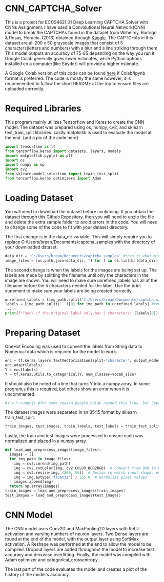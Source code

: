 # CNN_CAPTCHA_Solver
This is a project for ECCS4621.01 Deep Learning CAPTCHA Solver with CNNs Assignment. I have used a Convolutional Neural Network(CNN) model to break the CAPTCHAs found in the dataset from Wilhelmy, Rodrigo & Rosas, Horacio. (2013) obtained through [Kaggle](https://www.kaggle.com/datasets/fournierp/captcha-version-2-images?resource=download). The CAPTCHAs in this dataset are all 200 x 50 grayscale images that consist of 5 characters(letters and numbers) with a blur and a line striking through them. This model outputs an accuracy of 75-85 depending on the way you run it. Google Colab generally gives lower estimates, while Python options installed on a computer(like Spyder) will provide a higher estimate. 

A Google Colab version of this code can be found [here](https://colab.research.google.com/drive/1CrxZCsEU87U5SiCA3VfOJkrnho8ltfFw#scrollTo=5PmL4CuOA5Q7) if Colab/ipynb format is preferred. The code is mostly the same however, it is recommended to follow the short README at the top to ensure files are uploaded correctly.  

# Required Libraries
This program mainly utilizes Tensorflow and Keras to create the CNN model. The dataset was prepared using os, numpy, cv2, and sklearn test_train_split libraries. Lastly matplotlib is used to evaluate the model at the end.
{put a pic of the code here}


```python
import tensorflow as tf
from tensorflow.keras import datasets, layers, models
import matplotlib.pyplot as plt
import os
import numpy as np
import cv2 
from sklearn.model_selection import train_test_split
from tensorflow.keras.optimizers import Adam
```

# Loading Dataset
You will need to download the dataset before continuing. If you obtain the dataset through this Github Repository, then you will need to unzip the file and delete the extra sample folder to avoid errors in the code. You will need to change some of the code to fit with your dataset directory. 

The first change is in the data_dir variable. This will simply require you to replace C:/Users/brean/Documents/captcha_samples with the directory of your downloaded dataset. 
```python
data_dir = 'C:/Users/brean/Documents/captcha_samples' #this is what mine is, but you will have to change it to your directory
image_files = [os.path.join(data_dir, f) for f in os.listdir(data_dir) if f.endswith(('.jpg', '.png'))]
```
The second change is when the labels for the images are being set up. The labels are made by splitting the filename until only the characters in the image are shown. You will need to make sure unrefined_labels has all of the filename before the 5 characters needed for the label. Use the print statement to make sure your labels are being created correctly.  
```python
unrefined_labels = [img_path.split('C:/Users/brean/Documents/captcha_samples\\')[-1] for img_path in image_files] #removes front part of string
labels = [img_path.split('.')[0] for img_path in unrefined_labels] #removes the last .png at the end to get only the char ID of image
...
print(f"Check if the original label only has 5 characters: {labels[0]}")
```

# Preparing Dataset
OneHot Encoding was used to convert the labels from String data to Numerical data which is required for the model to work.
```python
enc = tf.keras.layers.TextVectorization(split="character", output_mode="int")
enc.adapt(labels)
Y = enc(labels)
Y = tf.keras.utils.to_categorical(Y, num_classes=vocab_size)
```
It should also be noted of a line that turns Y into a numpy array. In some program,s this is required, but others show an error when it is uncommented. 
```python
#Y = Y.numpy() #for some reason Google Colab needed this line, but Spyder didnt. If your program throws a fit about no numpy array then uncomment this
```
The dataset images were separated in an 85:15 format by sklearn train_test_split.
```python
train_images, test_images, train_labels, test_labels = train_test_split(image_files, Y, train_size = 0.85, test_size=0.15, random_state=0)
```
Lastly, the train and test images were processed to ensure each was normalized and placed in a numpy array.
```python
def load_and_preprocess_images(image_files):
  images = []
  for img_path in image_files:
    img = cv2.imread(img_path)
    img = cv2.cvtColor(img, cv2.COLOR_BGR2RGB)  # Convert from BGR to RGB
    img = cv2.resize(img, (200, 50))  # Resize to match input shape, even tho most pics should already be at this level
    img = img.astype('float32') / 255.0  # Normalize pixel values
    images.append(img)
  return np.array(images)
train_images = load_and_preprocess_images(train_images)
test_images = load_and_preprocess_images(test_images)
```

# CNN Model
The CNN model uses Conv2D and MaxPooling2D layers with ReLU activation and varying numbers of neuron layers. Two Dense layers are found at the end of the model, with the output layer using SoftMax activation. A Reshape was performed at the end to allow the model to be compiled. Dropout layers are added throughout the model to increase test accuracy and decrease overfitting. Finally, the model was compiled with Adam optimizer and categorical_crossentropy. 

The last part of the code evaluates the model and creates a plot of the history of the model's accuracy.

